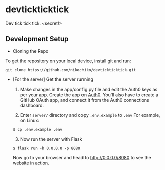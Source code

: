 # devtickticktick
Dev tick tick tick. &lt;secret!>

## Development Setup

* Cloning the Repo

To get the repository on your local device, install git and run:

```git
git clone https://github.com/nikochiko/devtickticktick.git
```

* [For the server] Get the server running

    1. Make changes in the app/config.py file and edit the Auth0 keys as per your app.
    Create the app on [Auth0](https://auth0.com). You'll also have to create a GitHub OAuth
    app, and connect it from the Auth0 connections dashboard.

    2. Enter `server/` directory and copy `.env.example` to `.env`
    For example, on Linux:

    ```bash
    $ cp .env.example .env
    ```

    3. Now run the server with Flask
    
    ```shell
    $ flask run -h 0.0.0.0 -p 8080
    ```

    Now go to your browser and head to http://0.0.0.0/8080 to see the website in action.
